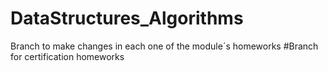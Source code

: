 # DataStructures_Algorithms
Branch to make changes in each one of the module´s homeworks
#Branch for certification homeworks
